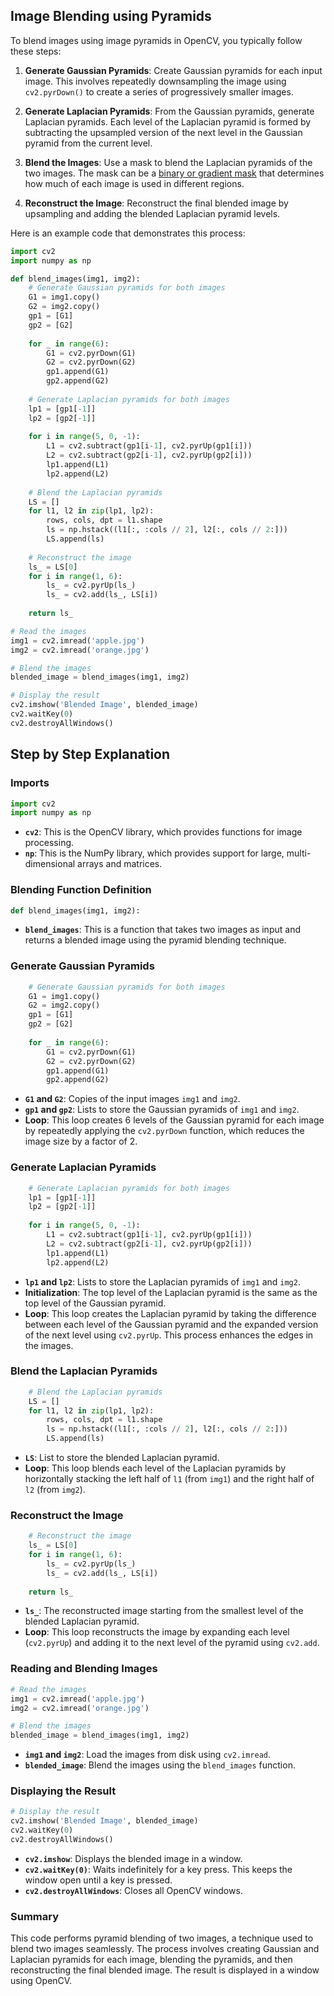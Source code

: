 ## Image Blending using Pyramids

To blend images using image pyramids in OpenCV, you typically follow these steps:

1. **Generate Gaussian Pyramids**: Create Gaussian pyramids for each input image. This involves repeatedly downsampling the image using `cv2.pyrDown()` to create a series of progressively smaller images.

2. **Generate Laplacian Pyramids**: From the Gaussian pyramids, generate Laplacian pyramids. Each level of the Laplacian pyramid is formed by subtracting the upsampled version of the next level in the Gaussian pyramid from the current level.

3. **Blend the Images**: Use a mask to blend the Laplacian pyramids of the two images. The mask can be a [binary or gradient mask](https://github.com/shyama7004/OpenCV-Personal-Documentation/blob/main/More%20Explanation/2.4.md) that determines how much of each image is used in different regions.

4. **Reconstruct the Image**: Reconstruct the final blended image by upsampling and adding the blended Laplacian pyramid levels.

Here is an example code that demonstrates this process:

```py
import cv2
import numpy as np

def blend_images(img1, img2):
    # Generate Gaussian pyramids for both images
    G1 = img1.copy()
    G2 = img2.copy()
    gp1 = [G1]
    gp2 = [G2]
    
    for _ in range(6):
        G1 = cv2.pyrDown(G1)
        G2 = cv2.pyrDown(G2)
        gp1.append(G1)
        gp2.append(G2)
    
    # Generate Laplacian pyramids for both images
    lp1 = [gp1[-1]]
    lp2 = [gp2[-1]]
    
    for i in range(5, 0, -1):
        L1 = cv2.subtract(gp1[i-1], cv2.pyrUp(gp1[i]))
        L2 = cv2.subtract(gp2[i-1], cv2.pyrUp(gp2[i]))
        lp1.append(L1)
        lp2.append(L2)
    
    # Blend the Laplacian pyramids
    LS = []
    for l1, l2 in zip(lp1, lp2):
        rows, cols, dpt = l1.shape
        ls = np.hstack((l1[:, :cols // 2], l2[:, cols // 2:]))
        LS.append(ls)
    
    # Reconstruct the image
    ls_ = LS[0]
    for i in range(1, 6):
        ls_ = cv2.pyrUp(ls_)
        ls_ = cv2.add(ls_, LS[i])
    
    return ls_

# Read the images
img1 = cv2.imread('apple.jpg')
img2 = cv2.imread('orange.jpg')

# Blend the images
blended_image = blend_images(img1, img2)

# Display the result
cv2.imshow('Blended Image', blended_image)
cv2.waitKey(0)
cv2.destroyAllWindows()
```
## Step by Step Explanation

### Imports
```python
import cv2
import numpy as np
```
- **`cv2`**: This is the OpenCV library, which provides functions for image processing.
- **`np`**: This is the NumPy library, which provides support for large, multi-dimensional arrays and matrices.

### Blending Function Definition
```python
def blend_images(img1, img2):
```
- **`blend_images`**: This is a function that takes two images as input and returns a blended image using the pyramid blending technique.

### Generate Gaussian Pyramids
```python
    # Generate Gaussian pyramids for both images
    G1 = img1.copy()
    G2 = img2.copy()
    gp1 = [G1]
    gp2 = [G2]
    
    for _ in range(6):
        G1 = cv2.pyrDown(G1)
        G2 = cv2.pyrDown(G2)
        gp1.append(G1)
        gp2.append(G2)
```
- **`G1` and `G2`**: Copies of the input images `img1` and `img2`.
- **`gp1` and `gp2`**: Lists to store the Gaussian pyramids of `img1` and `img2`.
- **Loop**: This loop creates 6 levels of the Gaussian pyramid for each image by repeatedly applying the `cv2.pyrDown` function, which reduces the image size by a factor of 2.

### Generate Laplacian Pyramids
```python
    # Generate Laplacian pyramids for both images
    lp1 = [gp1[-1]]
    lp2 = [gp2[-1]]
    
    for i in range(5, 0, -1):
        L1 = cv2.subtract(gp1[i-1], cv2.pyrUp(gp1[i]))
        L2 = cv2.subtract(gp2[i-1], cv2.pyrUp(gp2[i]))
        lp1.append(L1)
        lp2.append(L2)
```
- **`lp1` and `lp2`**: Lists to store the Laplacian pyramids of `img1` and `img2`.
- **Initialization**: The top level of the Laplacian pyramid is the same as the top level of the Gaussian pyramid.
- **Loop**: This loop creates the Laplacian pyramid by taking the difference between each level of the Gaussian pyramid and the expanded version of the next level using `cv2.pyrUp`. This process enhances the edges in the images.

### Blend the Laplacian Pyramids
```python
    # Blend the Laplacian pyramids
    LS = []
    for l1, l2 in zip(lp1, lp2):
        rows, cols, dpt = l1.shape
        ls = np.hstack((l1[:, :cols // 2], l2[:, cols // 2:]))
        LS.append(ls)
```
- **`LS`**: List to store the blended Laplacian pyramid.
- **Loop**: This loop blends each level of the Laplacian pyramids by horizontally stacking the left half of `l1` (from `img1`) and the right half of `l2` (from `img2`).

### Reconstruct the Image
```python
    # Reconstruct the image
    ls_ = LS[0]
    for i in range(1, 6):
        ls_ = cv2.pyrUp(ls_)
        ls_ = cv2.add(ls_, LS[i])
    
    return ls_
```
- **`ls_`**: The reconstructed image starting from the smallest level of the blended Laplacian pyramid.
- **Loop**: This loop reconstructs the image by expanding each level (`cv2.pyrUp`) and adding it to the next level of the pyramid using `cv2.add`.

### Reading and Blending Images
```python
# Read the images
img1 = cv2.imread('apple.jpg')
img2 = cv2.imread('orange.jpg')

# Blend the images
blended_image = blend_images(img1, img2)
```
- **`img1` and `img2`**: Load the images from disk using `cv2.imread`.
- **`blended_image`**: Blend the images using the `blend_images` function.

### Displaying the Result
```python
# Display the result
cv2.imshow('Blended Image', blended_image)
cv2.waitKey(0)
cv2.destroyAllWindows()
```
- **`cv2.imshow`**: Displays the blended image in a window.
- **`cv2.waitKey(0)`**: Waits indefinitely for a key press. This keeps the window open until a key is pressed.
- **`cv2.destroyAllWindows`**: Closes all OpenCV windows.

### Summary
This code performs pyramid blending of two images, a technique used to blend two images seamlessly. The process involves creating Gaussian and Laplacian pyramids for each image, blending the pyramids, and then reconstructing the final blended image. The result is displayed in a window using OpenCV.
